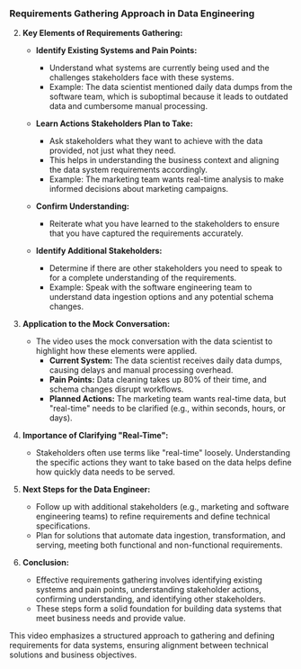 ### Requirements Gathering Approach in Data Engineering

2. **Key Elements of Requirements Gathering:**
   - **Identify Existing Systems and Pain Points:**
     - Understand what systems are currently being used and the challenges stakeholders face with these systems.
     - Example: The data scientist mentioned daily data dumps from the software team, which is suboptimal because it leads to outdated data and cumbersome manual processing.

   - **Learn Actions Stakeholders Plan to Take:**
     - Ask stakeholders what they want to achieve with the data provided, not just what they need.
     - This helps in understanding the business context and aligning the data system requirements accordingly.
     - Example: The marketing team wants real-time analysis to make informed decisions about marketing campaigns.

   - **Confirm Understanding:**
     - Reiterate what you have learned to the stakeholders to ensure that you have captured the requirements accurately.

   - **Identify Additional Stakeholders:**
     - Determine if there are other stakeholders you need to speak to for a complete understanding of the requirements.
     - Example: Speak with the software engineering team to understand data ingestion options and any potential schema changes.

3. **Application to the Mock Conversation:**
   - The video uses the mock conversation with the data scientist to highlight how these elements were applied.
     - **Current System:** The data scientist receives daily data dumps, causing delays and manual processing overhead.
     - **Pain Points:** Data cleaning takes up 80% of their time, and schema changes disrupt workflows.
     - **Planned Actions:** The marketing team wants real-time data, but "real-time" needs to be clarified (e.g., within seconds, hours, or days).

4. **Importance of Clarifying "Real-Time":**
   - Stakeholders often use terms like "real-time" loosely. Understanding the specific actions they want to take based on the data helps define how quickly data needs to be served.

5. **Next Steps for the Data Engineer:**
   - Follow up with additional stakeholders (e.g., marketing and software engineering teams) to refine requirements and define technical specifications.
   - Plan for solutions that automate data ingestion, transformation, and serving, meeting both functional and non-functional requirements.

6. **Conclusion:**
   - Effective requirements gathering involves identifying existing systems and pain points, understanding stakeholder actions, confirming understanding, and identifying other stakeholders.
   - These steps form a solid foundation for building data systems that meet business needs and provide value.

This video emphasizes a structured approach to gathering and defining requirements for data systems, ensuring alignment between technical solutions and business objectives.

